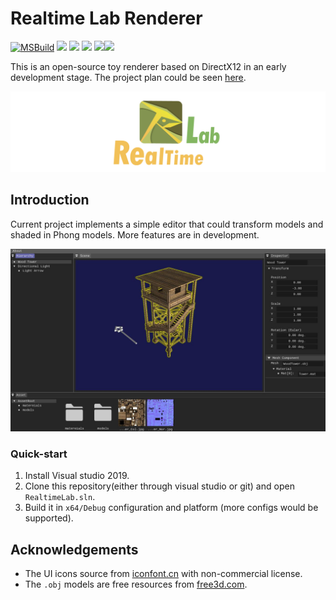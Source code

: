 # Realtime Lab Renderer

[![MSBuild](https://github.com/liubai01/Realtime-Lab/actions/workflows/msbuild.yml/badge.svg?branch=master)](https://github.com/liubai01/Realtime-Lab/actions/workflows/msbuild.yml) ![](https://img.shields.io/github/issues/liubai01/Realtime-Lab) ![](https://img.shields.io/github/forks/liubai01/Realtime-Lab) ![](https://img.shields.io/github/stars/liubai01/Realtime-Lab) ![](https://img.shields.io/github/repo-size/liubai01/Realtime-Lab)![](https://img.shields.io/github/v/release/liubai01/Realtime-lab)

This is an open-source toy renderer based on DirectX12 in an early development stage. The project plan could be seen [here](https://github.com/liubai01/Realtime-Lab/projects/1).

![](docs/figs/banner_4x.png)

## Introduction

Current project implements a simple editor that could transform models and shaded in Phong models. More features are in development.

![](docs/figs/alphav001_screenshot.jpg)

### Quick-start

1. Install Visual studio 2019.
2. Clone this repository(either through visual studio or git) and open `RealtimeLab.sln`.
3. Build it in `x64/Debug` configuration and platform (more configs would be supported).

## Acknowledgements

- The UI icons source from [iconfont.cn](https://www.iconfont.cn/) with non-commercial license.
- The `.obj` models are free resources from [free3d.com](https://free3d.com/).